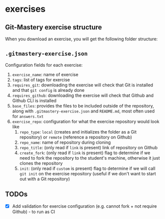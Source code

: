 # exercises

## Git-Mastery exercise structure

When you download an exercise, you will get the following folder structure:


## `.gitmastery-exercise.json`

Configuration fields for each exercise:

1. `exercise_name`: name of exercise
2. `tags`: list of tags for exercise
3. `requires_git`: downloading the exercise will check that Git is installed and that `git config` is already done
4. `requires_github`: downloading the exercise will check that Github and Github CLI is installed
5. `base_files`: provides the files to be included outside of the repository, along with `.gitmastery-exercise.json` and `README.md`, most often used for `answers.txt`
6. `exercise_repo`: configuration for what the exercise repository would look like
    1. `repo_type`: `local` (creates and initializes the folder as a Git repository) or `remote` (reference a repository on Github)
    2. `repo_name`: name of repository during cloning
    3. `repo_title`: (only read if `link` is present) link of repository on Github
    4. `create_fork`: (only read if `link` is present) flag to determine if we need to fork the repository to the student's machine, otherwise it just clones the repository
    5. `init`: (only read if `custom` is present) flag to determine if we will call `git init` on the exercise repository (useful if we don't want to start out with a Git repository)


## TODOs

- [X] Add validation for exercise configuration (e.g. cannot fork + not require Github) - to run as CI
